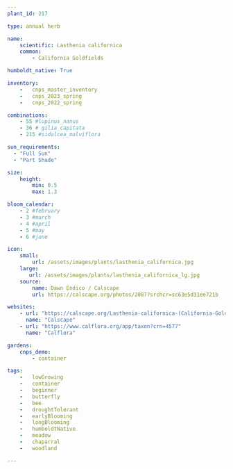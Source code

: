 ```yaml
---
plant_id: 217 

type: annual herb

name: 
    scientific: Lasthenia californica
    common: 
        - California Goldfields 

humboldt_native: True

inventory: 
    -   cnps_master_inventory
    -   cnps_2023_spring
    -   cnps_2022_spring

combinations: 
    - 55 #lupinus_nanus 
    - 36 # gilia_capitata
    - 215 #sidalcea_malviflora 

sun_requirements:
  - "Full Sun"
  - "Part Shade"

size:
    height: 
        min: 0.5
        max: 1.3

bloom_calendar: 
    - 2 #february
    - 3 #march
    - 4 #april
    - 5 #may
    - 6 #june

icon: 
    small: 
        url: /assets/images/plants/lasthenia_californica.jpg 
    large: 
       url: /assets/images/plants/lasthenia_californica_lg.jpg
    source: 
        name: Dawn Endico / Calscape
        url: https://calscape.org/photos/2087?srchcr=sc63e5d31ee721b 

websites:
    - url: "https://calscape.org/Lasthenia-californica-(California-Goldfields)"
      name: "Calscape"
    - url: "https://www.calflora.org/app/taxon?crn=4577"
      name: "Calflora"

gardens:
    cnps_demo:
        - container

tags:  
    -   lowGrowing
    -   container
    -   beginner
    -   butterfly
    -   bee
    -   droughtTolerant
    -   earlyBlooming
    -   longBlooming
    -   humboldtNative
    -   meadow
    -   chaparral
    -   woodland

---
```

